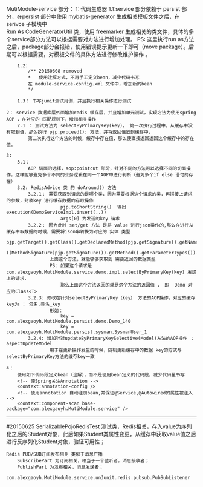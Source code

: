 MutiModule-service 部分：
	1: 代码生成器
		1.1:service 部分依赖于 persist 部分，在persist 部分中使用 mybatis-generator 生成相关模板文件之后，在 serivce 子模块中  
			Run As CodeGeneratorUtil 类，使用 freemarker 生成相关的类文件，具体的多个service部分方法可以根据需要对方法进行增加处理。
			PS: 这里执行run as方法之后，package部分会报错，使用错误提示更新一下即可（move package）。后期可以根据需要，对模板文件的具体方法进行修改维护操作 。
		
		1.2: 
			/** 20150608 removed
			*	使用注解方式，不再手工定义bean，减少代码书写
			在 module-service-config.xml 文件中，增加新的bean
			*/
		
		1.3： 书写junit测试用例，并且执行相关操作进行测试
		
	2： service 数据库层外面增加redis 缓存层，并且增加单元测试，实现方法为使用spring AOP ，在对应的 匹配规则下，增加相关操作
		2.1 ： 测试方法为 selectByPrimaryKey(key)， 第一次执行过程中，从缓存中没有取到值，那么执行 pjp.proceed(); 方法，并将返回值放到缓存中，
			第二次执行这个方法的时候，缓存中存在值，那么便直接返回返回这个缓存中的存在值。
			
	3:
		3.1：
			AOP 切面的选择，aop:pointcut 部分，针对不同的方法可以选择不同的切面操作，这样能够避免多个不同的业务逻辑在同一个AOP中进行判断（避免多个if else 语句的存在）
		3.2: RedisAdvice 类 的 doAround() 方法
			3.2.1： 需要获取到请求的是哪个类，因为需要根据这个请求的类，再拼接上请求的参数，封装key 进行缓存数据的存取操作
						pjp.toShortString()  输出    execution(DemoServiceImpl.insert(..))
						args[0] 为发送的key 请求 
			3.2.2： 因为此时 set/get 方法 是将 value 进行json操作的,那么在进行从缓存中取数据的时候，需要将json串转换为对应的 实体 类型
					pjp.getTarget().getClass().getDeclaredMethod(pjp.getSignature().getName(),
        				((MethodSignature)pjp.getSignature()).getMethod().getParameterTypes()).getReturnType()
        			上面这个方法，就能够够获取到 需要返回的数据类型    
        			PS: 如果这个请求是  com.alexgaoyh.MutiModule.service.demo.impl.selectByPrimaryKey(key) 发送上的请求，
        				那么上面这个方法返回的就是这个方法的返回值 ， 即  Demo 对应的Class<T>
        	3.2.3: 修改在针对selectByPrimaryKey（key） 方法的AOP操作，对应的缓存key为 ： 包名.类名_key
        			形如：
	        			key =  com.alexgaoyh.MutiModule.persist.demo.Demo_140
	        			key =  com.alexgaoyh.MutiModule.persist.sysman.SysmanUser_1
	        3.2.4: 增加针对updateByPrimaryKeySelective(Model)方法的AOP操作 ： aspectUpdeteModel
	        		用于在更新操作发生的时候，随机更新缓存中的数据 key的方式与selectByPrimaryKey方法的缓存key一致
	        		
	4：
		使用如下代码段定义bean（注解），而不是使用bean定义的代码段，减少代码量书写
		<!-- 使Spring关注Annotation -->  
		<context:annotation-config />   
	    <!-- 使用annotation 自动注册bean,并保证@Service,@Autowired的属性被注入 -->
		<context:component-scan base-package="com.alexgaoyh.MutiModule.service" />  
		
		
		
		
----------------------------------------------------------------------
#20150625
	SerializablePojoRedisTest 测试类，Redis相关，存入value为序列化之后的Student对象，此后如果Student类属性变更，从缓存中获取value值之后进行反序列化Student对象，验证可用性；
	
	Redis PUB/SUB订阅发布相关	类似于消息广播
		SubscribePart 为订阅相关，相当于一个监听者，消息接收者；
		PublishPart 为发布相关，消息发送者；
		com.alexgaoyh.MutiModule.service.unJunit.redis.pubsub.PubSubListener
	